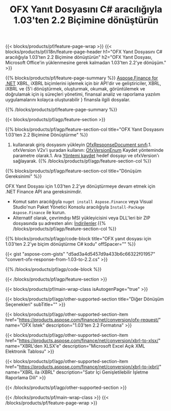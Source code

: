 ﻿---
title: OFX Yanıt Dosyasını C# aracılığıyla 1.03'ten 2.2 Biçimine dönüştürün
description: 1.03'ten 2.2 C#'ye dönüşüm OFX istek dosyası için örnek kod. .NET tabanlı uygulamalarda toplu OFX istek dönüşümü için API örnek kodunu kullanın. 
url: /tr/net/conversion/ofx-response/
family: finance
platformtag: net
feature: conversion
informat: OFX Response 1.03
outformat: OFX Response 2.2
otherformats: OFX Response
---
{{< blocks/products/pf/feature-page-wrap >}}
{{< blocks/products/pf/i18n/feature-page-header h1="OFX Yanıt Dosyasını C# aracılığıyla 1.03\'ten 2.2 Biçimine dönüştürün" h2="OFX Yanıt Dosyası, Microsoft Office\'in yüklenmesine gerek kalmadan 1.03\'ten 2.2\'ye dönüşüm." >}}

{{% blocks/products/pf/feature-page-summary %}}
[Aspose.Finance for .NET](https://products.aspose.com/finance/net/) XBRL, iXBRL biçimlerini işlemek için bir API'dir ve geliştiriciler, XBRL, iXBRL ve {5'i dönüştürmek, oluşturmak, okumak, görüntülemek ve doğrulamak için iş süreçleri yönetimi, finansal analiz ve raporlama yazılım uygulamalarını kolayca oluşturabilir } finansla ilgili dosyalar. 

{{% /blocks/products/pf/feature-page-summary %}}

{{< blocks/products/pf/agp/feature-section >}}

{{% blocks/products/pf/agp/feature-section-col title="OFX Yanıt Dosyasını 1.03\'ten 2.2 Biçimine Dönüştürme" %}}
1. kullanarak giriş dosyasını yükleyin [OfxResponseDocument sınıfı](https://apireference.aspose.com/finance/net/aspose.finance.ofx/ofxresponsedocument).1. ofxVersion V2x'i şuradan kullanın: [OfxVersionEnum](https://apireference.aspose.com/finance/net/aspose.finance.ofx/ofxversionenum) Kaydet yönteminde parametre olarak.1. Ara [Yöntemi kaydet](https://apireference.aspose.com/finance/net/aspose.finance.ofx/ofxresponsedocument/methods/save) hedef dosyayı ve ofxVersion'ı sağlayarak.
{{% /blocks/products/pf/agp/feature-section-col %}}

{{% blocks/products/pf/agp/feature-section-col title="Dönüşüm Gereksinimi" %}}

OFX Yanıt Dosyası için 1.03'ten 2.2'ye dönüştürmeye devam etmek için .NET Finance API ana gereksinimdir.
- Komut satırı aracılığıyla ```nuget install Aspose.Finance``` veya Visual Studio'nun Paket Yönetici Konsolu aracılığıyla ```Install-Package Aspose.Finance``` ile kurun.
- Alternatif olarak, çevrimdışı MSI yükleyicisini veya DLL'leri bir ZIP dosyasında şu adresten alın: [İndirilenler](https://downloads.aspose.com/finance/net).{{% /blocks/products/pf/agp/feature-section-col %}}

{{% blocks/products/pf/agp/code-block title="OFX yanıt dosyası için 1.03\'ten 2.2\'ye biçim dönüştürme C# kodu" offSpacer="" %}}

{{< gist "aspose-com-gists" "d5ad3a4d5457d9a433b6c66322f01957" "convert-ofx-response-from-1.03-to-2.2.cs" >}}

{{% /blocks/products/pf/agp/code-block %}}

{{< /blocks/products/pf/agp/feature-section >}}

{{< blocks/products/pf/main-wrap-class isAutogenPage="true" >}}

{{< blocks/products/pf/agp/other-supported-section title="Diğer Dönüşüm Seçenekleri" subTitle="" >}}

{{< blocks/products/pf/agp/other-supported-section-item href="https://products.aspose.com/finance/net/conversion/ofx-request/" name="OFX İstek" description="1.03\'ten 2.2 Formatına" >}}

{{< blocks/products/pf/agp/other-supported-section-item href="https://products.aspose.com/finance/net/conversion/xbrl-to-xlsx/" name="XBRL\'den XLSX\'e" description="Microsoft Excel Açık XML Elektronik Tablosu" >}}

{{< blocks/products/pf/agp/other-supported-section-item href="https://products.aspose.com/finance/net/conversion/xbrl-to-ixbrl/" name="XBRL ila iXBRL" description="Satır İçi Genişletilebilir İşletme Raporlama Dili" >}}

{{< /blocks/products/pf/agp/other-supported-section >}}

{{< /blocks/products/pf/main-wrap-class >}}
{{< /blocks/products/pf/feature-page-wrap >}}